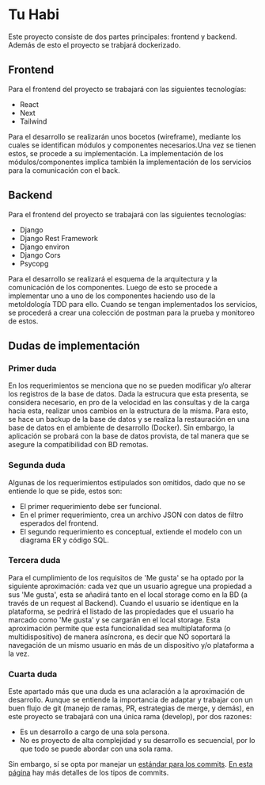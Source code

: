 # Tu Habi

Este proyecto consiste de dos partes principales: frontend y backend. Además de esto el proyecto se trabjará dockerizado.

## Frontend

Para el frontend del proyecto se trabajará con las siguientes tecnologías:

- React
- Next
- Tailwind

Para el desarrollo se realizarán unos bocetos (wireframe), mediante los cuales se identifican módulos y componentes necesarios.Una vez se tienen estos, se procede a su implementación. La implementación de los módulos/componentes implica también la implementación de los servicios para la comunicación con el back.

## Backend

Para el frontend del proyecto se trabajará con las siguientes tecnologías:

- Django
- Django Rest Framework
- Django environ
- Django Cors
- Psycopg

Para el desarrollo se realizará el esquema de la arquitectura y la comunicación de los componentes. Luego de esto se procede a implementar uno a uno de los componentes haciendo uso de la metoldología TDD para ello. Cuando se tengan implementados los servicios, se procederá a crear una colección de postman para la prueba y monitoreo de estos.

## Dudas de implementación

### Primer duda

En los requerimientos se menciona que no se pueden modificar y/o alterar los registros de la base de datos. Dada la estrucura que esta presenta, se considera necesario, en pro de la velocidad en las consultas y de la carga hacia esta, realizar unos cambios en la estructura de la misma. Para esto, se hace un backup de la base de datos y se realiza la restauración en una base de datos en el ambiente de desarrollo (Docker). Sin embargo, la aplicación se probará con la base de datos provista, de tal manera que se asegure la compatibilidad con BD remotas.

### Segunda duda

Algunas de los requerimientos estipulados son omitidos, dado que no se entiende lo que se pide, estos son:

- El primer requerimiento debe ser funcional.
- En el primer requerimiento, crea un archivo JSON con datos de filtro esperados del
frontend.
- El segundo requerimiento es conceptual, extiende el modelo con un diagrama ER y
código SQL.

### Tercera duda

Para el cumplimiento de los requisitos de 'Me gusta' se ha optado por la siguiente aproximación: cada vez que un usuario agregue una propiedad a sus 'Me gusta', esta se añadirá tanto en el local storage como en la BD (a través de un request al Backend). Cuando el usuario se identique en la plataforma, se pedrirá el listado de las propiedades que el usuario ha marcado como 'Me gusta' y se cargarán en el local storage. Esta aproximación permite que esta funcionalidad sea multiplataforma (o multidispositivo) de manera asíncrona, es decir que NO soportará la navegación de un mismo usuario en más de un dispositivo y/o plataforma a la vez.

### Cuarta duda

Este apartado más que una duda es una aclaración a la aproximación de desarrollo. Aunque se entiende la importancia de adaptar y trabajar con un buen flujo de git (manejo de ramas, PR, estrategias de merge, y demás), en este proyecto se trabajará con una única rama (develop), por dos razones:

- Es un desarrollo a cargo de una sola persona.
- No es proyecto de alta complejidad y su desarrollo es secuencial, por lo que todo se puede abordar con una sola rama.

Sin embargo, sí se opta por manejar un [estándar para los commits](https://www.conventionalcommits.org/en/v1.0.0/). [En esta página](https://nitayneeman.com/posts/understanding-semantic-commit-messages-using-git-and-angular/) hay más detalles de los tipos de commits.